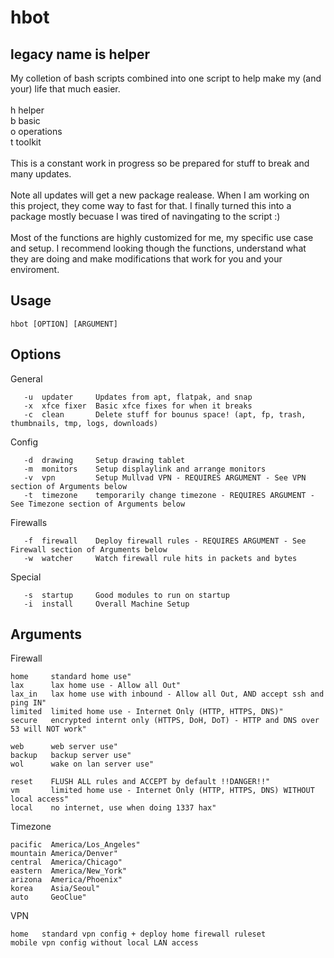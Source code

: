 # hbot
## legacy name is helper
My colletion of bash scripts combined into one script to help make my (and your) life that much easier.
<br>
<br>
h helper
<br>
b basic
<br>
o operations
<br>
t toolkit
<br>
<br>
This is a constant work in progress so be prepared for stuff to break and many updates.
<br>
<br>
Note all updates will get a new package realease. When I am working on this project, they come way to fast for that. I finally turned this into a package mostly becuase I was tired of navingating to the script :)
<br>
<br>
Most of the functions are highly customized for me, my specific use case and setup. I recommend looking though the functions, understand what they are doing and make modifications that work for you and your enviroment.
## Usage
```
hbot [OPTION] [ARGUMENT]
```
## Options

General
```
   -u  updater     Updates from apt, flatpak, and snap
   -x  xfce fixer  Basic xfce fixes for when it breaks
   -c  clean       Delete stuff for bounus space! (apt, fp, trash, thumbnails, tmp, logs, downloads)
```
Config
```
   -d  drawing     Setup drawing tablet
   -m  monitors    Setup displaylink and arrange monitors
   -v  vpn         Setup Mullvad VPN - REQUIRES ARGUMENT - See VPN section of Arguments below
   -t  timezone    temporarily change timezone - REQUIRES ARGUMENT - See Timezone section of Arguments below
```
Firewalls
```
   -f  firewall    Deploy firewall rules - REQUIRES ARGUMENT - See Firewall section of Arguments below
   -w  watcher     Watch firewall rule hits in packets and bytes
  ```

Special
```
   -s  startup     Good modules to run on startup
   -i  install     Overall Machine Setup
```
## Arguments 
Firewall
```
home     standard home use"
lax      lax home use - Allow all Out"
lax_in   lax home use with inbound - Allow all Out, AND accept ssh and ping IN"
limited  limited home use - Internet Only (HTTP, HTTPS, DNS)"
secure   encrypted internt only (HTTPS, DoH, DoT) - HTTP and DNS over 53 will NOT work"

web      web server use"
backup   backup server use"
wol      wake on lan server use"

reset    FLUSH ALL rules and ACCEPT by default !!DANGER!!"
vm       limited home use - Internet Only (HTTP, HTTPS, DNS) WITHOUT local access"
local    no internet, use when doing 1337 hax"
```

Timezone
```
pacific  America/Los_Angeles"
mountain America/Denver"
central  America/Chicago"
eastern  America/New_York"
arizona  America/Phoenix"
korea    Asia/Seoul"
auto     GeoClue"
```

VPN
```
home   standard vpn config + deploy home firewall ruleset
mobile vpn config without local LAN access
```